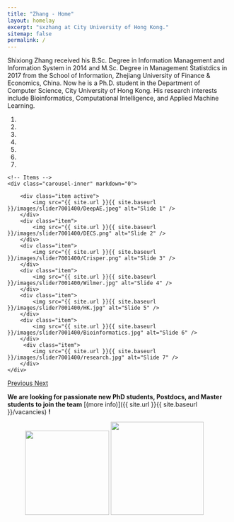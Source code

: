 ```yaml
---
title: "Zhang - Home"
layout: homelay
excerpt: "sxzhang at City University of Hong Kong."
sitemap: false
permalink: /
---
```


Shixiong Zhang received his B.Sc. Degree in Information Management and Information System in 2014 and M.Sc. Degree in Management Statistdics in 2017 from the School of Information, Zhejiang University of Finance & Economics, China. Now he is a Ph.D. student in the Department of Computer Science, City University of Hong Kong. His research interests include Bioinformatics, Computational Intelligence, and Applied Machine Learning.


<div markdown="0" id="carousel" class="carousel slide" data-ride="carousel" data-interval="5000" data-pause="hover" >
    <!-- Menu -->
    <ol class="carousel-indicators">
        <li data-target="#carousel" data-slide-to="0" class="active"></li>
        <li data-target="#carousel" data-slide-to="1"></li>
        <li data-target="#carousel" data-slide-to="2"></li>
        <li data-target="#carousel" data-slide-to="3"></li>
        <li data-target="#carousel" data-slide-to="4"></li>
        <li data-target="#carousel" data-slide-to="5"></li>
        <li data-target="#carousel" data-slide-to="6"></li>
    </ol>

    <!-- Items -->
    <div class="carousel-inner" markdown="0">

        <div class="item active">
            <img src="{{ site.url }}{{ site.baseurl }}/images/slider7001400/DeepAE.jpeg" alt="Slide 1" />
        </div>
        <div class="item">
            <img src="{{ site.url }}{{ site.baseurl }}/images/slider7001400/DECS.png" alt="Slide 2" />
        </div>
        <div class="item">
            <img src="{{ site.url }}{{ site.baseurl }}/images/slider7001400/Crisper.png" alt="Slide 3" />
        </div>
        <div class="item">
            <img src="{{ site.url }}{{ site.baseurl }}/images/slider7001400/Wilmer.jpg" alt="Slide 4" />
        </div>
        <div class="item">
            <img src="{{ site.url }}{{ site.baseurl }}/images/slider7001400/HK.jpg" alt="Slide 5" />
        </div>
        <div class="item">
            <img src="{{ site.url }}{{ site.baseurl }}/images/slider7001400/Bioinformatics.jpg" alt="Slide 6" />
        </div>       
         <div class="item">
            <img src="{{ site.url }}{{ site.baseurl }}/images/slider7001400/research.jpg" alt="Slide 7" />
        </div>
    </div>
  <a class="left carousel-control" href="#carousel" role="button" data-slide="prev">
    <span class="glyphicon glyphicon-chevron-left" aria-hidden="true"></span>
    <span class="sr-only">Previous</span>
  </a>
  <a class="right carousel-control" href="#carousel" role="button" data-slide="next">
    <span class="glyphicon glyphicon-chevron-right" aria-hidden="true"></span>
    <span class="sr-only">Next</span>
  </a>
</div>

 **We are  looking for passionate new PhD students, Postdocs, and Master students to join the team** [(more info)]({{ site.url }}{{ site.baseurl }}/vacancies) **!**

<figure class="fourth">
  <img src="{{ site.url }}{{ site.baseurl }}/images/logopic/CityU.png" style="width: 190px">
  <img src="{{ site.url }}{{ site.baseurl }}/images/logopic/JHUM.png" style="width: 210px">
</figure>
